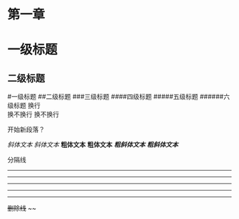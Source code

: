 # 第一章  
一级标题
==============
二级标题
--------------
#一级标题
##二级标题
###三级标题
####四级标题
#####五级标题
######六级标题
换行  
换不换行
换不换行

开始新段落？

*斜体文本*
_斜体文本_
**粗体文本**
__粗体文本__
***粗斜体文本***
___粗斜体文本___

分隔线

***

* * *

*****

- - -

----------


~~删除线~~
~~